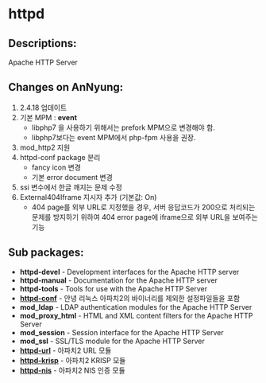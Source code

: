 # httpd

## Descriptions:

Apache HTTP Server

## Changes on AnNyung:

1. 2.4.18 업데이트
2. 기본 MPM : **event**
   * libphp7 을 사용하기 위해서는 prefork MPM으로 변경해야 함.
   * libphp7보다는 event MPM에서 php-fpm 사용을 권장.
3. mod\_http2 지원
4. httpd-conf package 분리
   * fancy icon 변경
   * 기본 error document 변경
5. ssi 변수에서 한글 깨지는 문제 수정
6. External404Iframe 지시자 추가 \(기본값: On\)
   * 404 page를 외부 URL로 지정했을 경우, 서버 응답코드가 200으로 처리되는 문제를 방지하기 위하여 404 error page에 iframe으로 외부 URL을 보여주는 기능

## Sub packages:

* **httpd-devel** - Development interfaces for the Apache HTTP server
* **httpd-manual** - Documentation for the Apache HTTP server
* **httpd-tools** - Tools for use with the Apache HTTP Server
* [**httpd-conf**](../annyung3-core-packages/pkg-core-httpd-conf.md) - 안녕 리눅스 아파치2의 바이너리를 제외한 설정파일들을 포함
* **mod\_ldap** - LDAP authentication modules for the Apache HTTP Server
* **mod\_proxy\_html** - HTML and XML content filters for the Apache HTTP Server
* **mod\_session** - Session interface for the Apache HTTP Server
* **mod\_ssl** - SSL/TLS module for the Apache HTTP Server
* [**httpd-url**](../annyung3-core-packages/pkg-core-httpd-url.md) - 아파치2 URL 모듈
* [**httpd-krisp**](../annyung3-core-packages/pkg-core-httpd-krisp.md) - 아파치2 KRISP 모듈
* [**httpd-nis**](../annyung3-core-packages/pkg-core-httpd-nis.md) - 아파치2 NIS 인증 모듈

